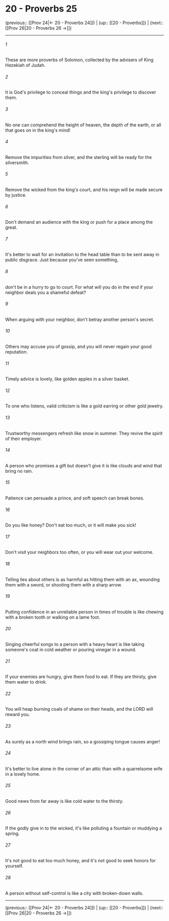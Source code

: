 # 20 - Proverbs 25

(previous:: [[Prov 24|← 20 - Proverbs 24]]) | (up:: [[20 - Proverbs]]) | (next:: [[Prov 26|20 - Proverbs 26 →]])

***


###### 1 
These are more proverbs of Solomon, collected by the advisers of King Hezekiah of Judah. 

###### 2 
It is God's privilege to conceal things and the king's privilege to discover them. 

###### 3 
No one can comprehend the height of heaven, the depth of the earth, or all that goes on in the king's mind! 

###### 4 
Remove the impurities from silver, and the sterling will be ready for the silversmith. 

###### 5 
Remove the wicked from the king's court, and his reign will be made secure by justice. 

###### 6 
Don't demand an audience with the king or push for a place among the great. 

###### 7 
It's better to wait for an invitation to the head table than to be sent away in public disgrace. Just because you've seen something, 

###### 8 
don't be in a hurry to go to court. For what will you do in the end if your neighbor deals you a shameful defeat? 

###### 9 
When arguing with your neighbor, don't betray another person's secret. 

###### 10 
Others may accuse you of gossip, and you will never regain your good reputation. 

###### 11 
Timely advice is lovely, like golden apples in a silver basket. 

###### 12 
To one who listens, valid criticism is like a gold earring or other gold jewelry. 

###### 13 
Trustworthy messengers refresh like snow in summer. They revive the spirit of their employer. 

###### 14 
A person who promises a gift but doesn't give it is like clouds and wind that bring no rain. 

###### 15 
Patience can persuade a prince, and soft speech can break bones. 

###### 16 
Do you like honey? Don't eat too much, or it will make you sick! 

###### 17 
Don't visit your neighbors too often, or you will wear out your welcome. 

###### 18 
Telling lies about others is as harmful as hitting them with an ax, wounding them with a sword, or shooting them with a sharp arrow. 

###### 19 
Putting confidence in an unreliable person in times of trouble is like chewing with a broken tooth or walking on a lame foot. 

###### 20 
Singing cheerful songs to a person with a heavy heart is like taking someone's coat in cold weather or pouring vinegar in a wound. 

###### 21 
If your enemies are hungry, give them food to eat. If they are thirsty, give them water to drink. 

###### 22 
You will heap burning coals of shame on their heads, and the LORD will reward you. 

###### 23 
As surely as a north wind brings rain, so a gossiping tongue causes anger! 

###### 24 
It's better to live alone in the corner of an attic than with a quarrelsome wife in a lovely home. 

###### 25 
Good news from far away is like cold water to the thirsty. 

###### 26 
If the godly give in to the wicked, it's like polluting a fountain or muddying a spring. 

###### 27 
It's not good to eat too much honey, and it's not good to seek honors for yourself. 

###### 28 
A person without self-control is like a city with broken-down walls.

***

(previous:: [[Prov 24|← 20 - Proverbs 24]]) | (up:: [[20 - Proverbs]]) | (next:: [[Prov 26|20 - Proverbs 26 →]])
